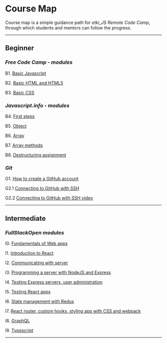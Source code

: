 # Course Map

Course map is a simple guidance path for _etki_JS Remote Code Camp_, through which students and mentors can follow the progress.

*** 

## Beginner

### _Free Code Camp - modules_
B1. [Basic Javascript](https://www.freecodecamp.org/learn/javascript-algorithms-and-data-structures/basic-javascript/)

B2. [Basic HTML and HTML5](https://www.freecodecamp.org/learn/responsive-web-design/basic-html-and-html5/)  

B3. [Basic CSS](https://www.freecodecamp.org/learn/responsive-web-design/basic-css/)  

### _Javascript.info - modules_
B4. [First steps](https://javascript.info/first-steps)

B5. [Object](https://javascript.info/object)

B6. [Array](https://javascript.info/array)

B7. [Array methods](https://javascript.info/array-methods)

B8. [Destructuring assignment](https://javascript.info/destructuring-assignment)


### _Git_

G1. [How to create a GitHub account](https://www.youtube.com/watch?v=ezxRcdJ8glM)

G2.1 [Connecting to GitHub with SSH](https://docs.github.com/en/github/authenticating-to-github/connecting-to-github-with-ssh)

G2.2 [Connecting to GitHub with SSH video](https://www.youtube.com/watch?v=nQDFBd5NFA8)
*** 

## Intermediate

### _FullStackOpen modules_ 
I0. [Fundamentals of Web apps](https://fullstackopen.com/en/part0)

I1. [Introduction to React](https://fullstackopen.com/en/part1)

I2. [Communicating with server](https://fullstackopen.com/en/part2)

I3. [Programming a server with NodeJS and Express](https://fullstackopen.com/en/part3)

I4. [Testing Express servers, user administration](https://fullstackopen.com/en/part4)

I5. [Testing React apps](https://fullstackopen.com/en/part5)

I6. [State management with Redux](https://fullstackopen.com/en/part6)

I7. [React router, custom hooks, styling app with CSS and webpack](https://fullstackopen.com/en/part7)

I8. [GraphQL](https://fullstackopen.com/en/part8)

I9. [Typescript](https://fullstackopen.com/en/part9)

***




